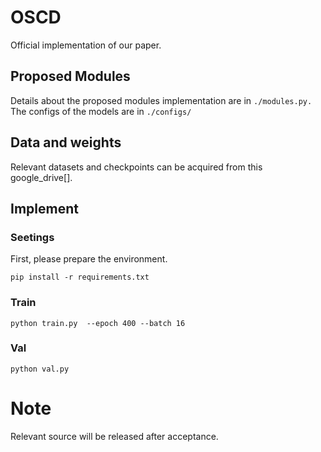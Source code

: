 # OSCD
Official implementation of our paper.

## Proposed Modules
Details about the proposed modules implementation are in `./modules.py.`  
The configs of the models are in `./configs/`

## Data and weights
Relevant datasets and checkpoints can be acquired from this google_drive[].

## Implement
### Seetings
First, please prepare the environment.
```
pip install -r requirements.txt
```

### Train
```
python train.py  --epoch 400 --batch 16
```

### Val
```
python val.py
```


# Note
Relevant source will be released after acceptance.
